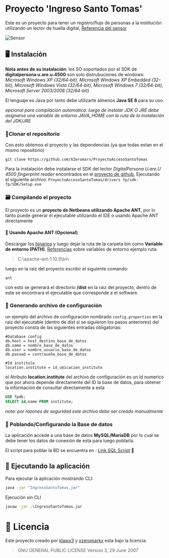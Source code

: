 # Proyecto 'Ingreso Santo Tomas'
Este es un proyecto para tener un registro/flujo de personas a la institución utilizando un lector de huella digital, [Referencia del sensor](https://neurotechnology.com/fingerprint-scanner-digitalpersona-u-are-u-4500.html)

![Sensor](https://images-eu.ssl-images-amazon.com/images/I/41qsrN3tR0L._SX300_QL70_.jpg)

## 🖥 Instalación
**Nota antes de su instalación**:
los SO soportados por el SDK de **digitalpersona u.are.u.4500** son solo distrubuciones de windows:
*Microsoft Windows XP (32/64-bit), Microsoft Windows XP Embedded (32-bit), Microsoft Windows Vista (32/64-bit), Microsoft Windows 7 (32/64-bit), Microsoft Server 2003/2008 (32/64-bit)*

El lenguaje es Java por tanto debe utilizarte almenos **Java SE 8** para su uso.

*opcional para compilación automatica: luego de instalar JDK O JRE debe asignarse una variable de entorno JAVA_HOME con la ruta de la instalación del JDK/JRE*

### 📁Clonar el repositorio
Con esto obtemos el proyecto y las dependencias (ya que todas estan en el mismo repositorio)

`git clone https://github.com/XZeromarx/ProyectoAccesoSantoTomas`

Para la instalación debe instalarse el SDK del lector *DigitalPersona U.are.U 4500 fingerprint reader* encontrados en el [proyecto de github](https://github.com/XZeromarx/ProyectoAccesoSantoTomas/tree/master/drivers%20fp/sdk-fp), Ejecutando el siguiente archivo: `ProyectoAccesoSantoTomas/drivers fp/sdk-fp/SDK/Setup.exe`

### 🗃 Compilando el proyecto
El proyecto es un **proyecto de Netbeans utilizando Apache ANT**, por lo tanto puede generar el ejecutable utilizando el IDE o usando Apache ANT directamente

#### 🐜 Usando Apache ANT (Opcional)
Descargar los [binarios](https://ant.apache.org/bindownload.cgi) y luego dejar la ruta de la carpeta bin como **Variable de entorno (PATH)**. [Referencias](https://medium.com/@01luisrene/como-agregar-variables-de-entorno-s-o-windows-10-e7f38851f11f) sobre variables de entorno 
ejemplo ruta:

> C:\apache-ant-1.10.9\bin

luego en la raíz del proyecto escribir el siguiente comando:

```SH
ant 
```
con esto se generará el directorio **/dist** en la raiz del proyecto, dentro de este se encontrara el ejecutable que corresponde a el software.

### 📄 Generando archivo de configuración
un ejemplo del archivo de configuración nombrado `config.properties` en la raiz del ejecutable (dentro de dist si se siguieron los pasos anteriores) del proyecto consta de las siguientes entradas obligatorias:

```
#Database config
db.host = host_destino_base_de_datos
db.name = nombre_base_de_datos
db.user = nombre_usuario_base_de_datos
db.passwd = contraseña_base_de_datos

#Id institulo
location.institute = id_ubicacion_instituto
```

el Atributo **location.institute** del archivo de configuración es un id numerico que por ahora depende directamente del ID la base de datos, para obtener la información de consultar directamente a esta

```sql
USE fpdb;
SELECT id,name FROM institute;
```
*nota: por razones de seguridad este archivo debe ser creado manualmente*


### 🧢 Poblando/Configurando la Base de datos 
La aplicación accede a una base de datos **MySQL/MariaDB** por lo cual se debe tener los datos de conexión de esta para luego poblarla.

El script para poblar la BD se encuentra en :  [Link SQL Script](https://github.com/XZeromarx/ProyectoAccesoSantoTomas/blob/master/src/model/database.sql) 📃

## 🚀 Ejecutando la aplicación
Para ejecutar la aplicación mostrando CLI:
```sh
java -jar "IngresoSantoTomas.jar"
```
Ejecución sin CLI
```sh
javaw -jar .\IngresoSantoTomas.jar
```

# 📕 Licencia 
Este proyecto creado por [klawx3](https://github.com/klawx3) y [xzeromarkx](https://github.com/XZeromarx) esta bajo la licencia:
> GNU GENERAL PUBLIC LICENSE
> Version 3, 29 June 2007
